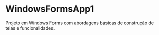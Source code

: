 # WindowsFormsApp1

Projeto em Windows Forms com abordagens básicas de construção de telas e funcionalidades.
